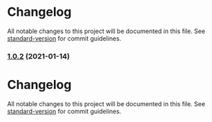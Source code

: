 # Changelog

All notable changes to this project will be documented in this file. See [standard-version](https://github.com/conventional-changelog/standard-version) for commit guidelines.

### [1.0.2](http://gitlab.prod.dtstack.cn/dtsmart/eslint-config-dtsmart/compare/v1.0.1...v1.0.2) (2021-01-14)

# Changelog

All notable changes to this project will be documented in this file. See [standard-version](https://github.com/conventional-changelog/standard-version) for commit guidelines.
